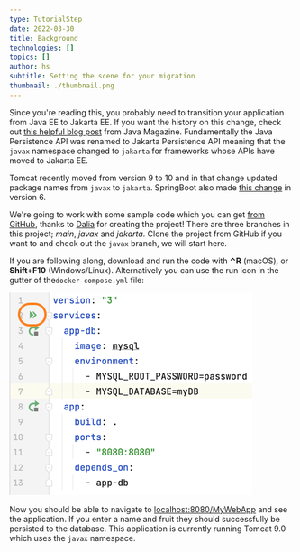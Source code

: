 ```yaml
---
type: TutorialStep
date: 2022-03-30
title: Background
technologies: []
topics: []
author: hs
subtitle: Setting the scene for your migration 
thumbnail: ./thumbnail.png
---
```


Since you're reading this, you probably need to transition your application from Java EE to Jakarta EE. If you want the history on this change, check out [this helpful blog post](https://blogs.oracle.com/javamagazine/post/transition-from-java-ee-to-jakarta-ee) from Java Magazine. Fundamentally the Java Persistence API was renamed to Jakarta Persistence API meaning that the `javax` namespace changed to `jakarta` for frameworks whose APIs have moved to Jakarta EE.

Tomcat recently moved from version 9 to 10 and in that change updated package names from `javax` to `jakarta`. SpringBoot also made [this change](https://spring.io/blog/2021/09/02/a-java-17-and-jakarta-ee-9-baseline-for-spring-framework-6) in version 6.

We're going to work with some sample code which you can get [from GitHub](https://github.com/helenjoscott/MyWebApp), thanks to [Dalia](https://twitter.com/DaliaShea) for creating the project! There are three branches in this project; *main*, *javax* and *jakarta*. Clone the project from GitHub if you want to and check out the `javax` branch, we will start here. 

If you are following along, download and run the code with **⌃R** (macOS), or **Shift+F10** (Windows/Linux). Alternatively you can use the run icon in the gutter of the`docker-compose.yml` file:

![Gutter run icons](docker-compose-up.png)

Now you should be able to navigate to [localhost:8080/MyWebApp](localhost:8080/MyWebApp) and see the application. If you enter a name and fruit they should successfully be persisted to the database. This application is currently running Tomcat 9.0 which uses the `javax` namespace. 